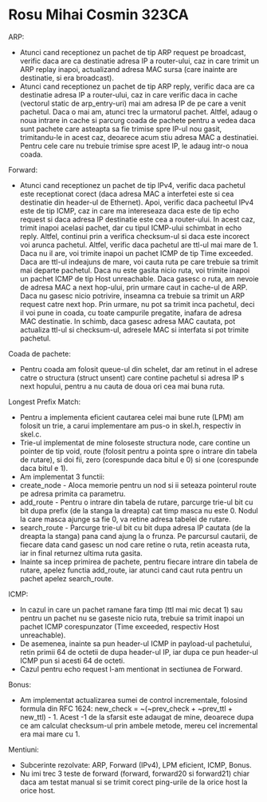 # Rosu Mihai Cosmin 323CA

ARP:
- Atunci cand receptionez un pachet de tip ARP request pe broadcast, verific
daca are ca destinatie adresa IP a router-ului, caz in care trimit un ARP
replay inapoi, actualizand adresa MAC sursa (care inainte are destinatie, si
era broadcast).
- Atunci cand receptionez un pachet de tip ARP reply, verific daca are ca
destinatie adresa IP a router-ului, caz in care verific daca in cache (vectorul
static de arp_entry-uri) mai am adresa IP de pe care a venit pachetul. Daca o
mai am, atunci trec la urmatorul pachet. Altfel, adaug o noua intrare in cache
si parcurg coada de pachete pentru a vedea daca sunt pachete care asteapta sa
fie trimise spre IP-ul nou gasit, trimitandu-le in acest caz, deoarece acum
stiu adresa MAC a destinatiei. Pentru cele care nu trebuie trimise spre acest
IP, le adaug intr-o noua coada.

Forward:
- Atunci cand receptionez un pachet de tip IPv4, verific daca pachetul este
receptionat corect (daca adresa MAC a interfetei este si cea destinatie din
header-ul de Ethernet). Apoi, verific daca pacheetul IPv4 este de tip ICMP,
caz in care ma intereseaza daca este de tip echo request si daca adresa IP
destinatie este cea a router-ului. In acest caz, trimit inapoi acelasi pachet,
dar cu tipul ICMP-ului schimbat in echo reply. Altfel, continui prin a verifica
checksum-ul si daca este incorect voi arunca pachetul. Altfel, verific daca
pachetul are ttl-ul mai mare de 1. Daca nu il are, voi trimite inapoi un pachet
ICMP de tip Time exceeded. Daca are ttl-ul indeajuns de mare, voi cauta ruta pe
care trebuie sa trimit mai departe pachetul. Daca nu este gasita nicio ruta,
voi trimite inapoi un pachet ICMP de tip Host unreachable. Daca gasesc o ruta,
am nevoie de adresa MAC a next hop-ului, prin urmare caut in cache-ul de ARP.
Daca nu gasesc nicio potrivire, inseamna ca trebuie sa trimit un ARP request
catre next hop. Prin urmare, nu pot sa trimit inca pachetul, deci il voi pune
in coada, cu toate campurile pregatite, inafara de adresa MAC destinatie. In
schimb, daca gasesc adresa MAC cautata, pot actualiza ttl-ul si checksum-ul,
adresele MAC si interfata si pot trimite pachetul.

Coada de pachete:
- Pentru coada am folosit queue-ul din schelet, dar am retinut in el adrese
catre o structura (struct unsent) care contine pachetul si adresa IP s next
hopului, pentru a nu cauta de doua ori cea mai buna ruta.

Longest Prefix Match:
- Pentru a implementa eficient cautarea celei mai bune rute (LPM) am folosit
un trie, a carui implementare am pus-o in skel.h, respectiv in skel.c.
- Trie-ul implementat de mine foloseste structura node, care contine un
pointer de tip void, route (folosit pentru a pointa spre o intrare din tabela
de rutare), si doi fii, zero (corespunde daca bitul e 0) si one (corespunde
daca bitul e 1).
- Am implementat 3 functii:
 - create_node - Aloca memorie pentru un nod si ii seteaza pointerul route pe
 adresa primita ca parametru.
 - add_route - Pentru o intrare din tabela de rutare, parcurge trie-ul bit cu
 bit dupa prefix (de la stanga la dreapta) cat timp masca nu este 0. Nodul la
 care masca ajunge sa fie 0, va retine adresa tabelei de rutare.
 - search_route - Parcurge trie-ul bit cu bit dupa adresa IP cautata (de la
 dreapta la stanga) pana cand ajung la o frunza. Pe parcursul cautarii, de
 fiecare data cand gasesc un nod care retine o ruta, retin aceasta ruta, iar 
 in final returnez ultima ruta gasita.
- Inainte sa incep primirea de pachete, pentru fiecare intrare din tabela de
rutare, apelez functia add_route, iar atunci cand caut ruta pentru un pachet
apelez search_route.

ICMP:
- In cazul in care un pachet ramane fara timp (ttl mai mic decat 1) sau pentru
un pachet nu se gaseste nicio ruta, trebuie sa trimit inapoi un pachet ICMP
corespunzator (Time exceeded, respectiv Host unreachable).
- De asemenea, inainte sa pun header-ul ICMP in payload-ul pachetului, retin
primii 64 de octetii de dupa header-ul IP, iar dupa ce pun header-ul ICMP pun
si acesti 64 de octeti.
- Cazul pentru echo request l-am mentionat in sectiunea de Forward.

Bonus:
- Am implementat actualizarea sumei de control incrementale, folosind formula
din RFC 1624: new_check = ~(~prev_check + ~prev_ttl + new_ttl) - 1. Acest -1 de
la sfarsit este adaugat de mine, deoarece dupa ce am calculat checksum-ul prin
ambele metode, mereu cel incremental era mai mare cu 1.

Mentiuni:
- Subcerinte rezolvate: ARP, Forward (IPv4), LPM eficient, ICMP, Bonus.
- Nu imi trec 3 teste de forward (forward, forward20 si forward21) chiar daca
am testat manual si se trimit corect ping-urile de la orice host la orice host.
